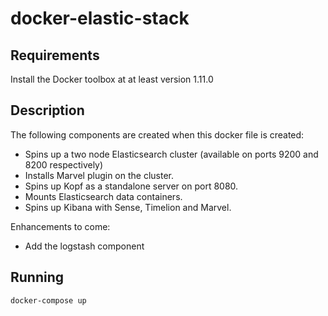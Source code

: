 # docker-elastic-stack

## Requirements

Install the Docker toolbox at at least version 1.11.0

## Description

The following components are created when this docker file is created:

* Spins up a two node Elasticsearch cluster (available on ports 9200 and 8200 respectively)
* Installs Marvel plugin on the cluster.
* Spins up Kopf as a standalone server on port 8080.
* Mounts Elasticsearch data containers.
* Spins up Kibana with Sense, Timelion and Marvel.

Enhancements to come:

* Add the logstash component

## Running

```bash
docker-compose up
```
